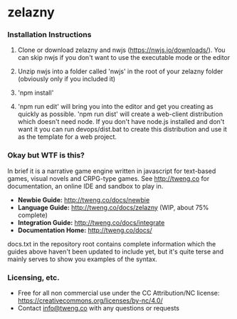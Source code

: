 # zelazny

### Installation Instructions

1. Clone or download zelazny and nwjs (https://nwjs.io/downloads/).  You can skip nwjs if you don't want to use the executable mode or the editor

2. Unzip nwjs into a folder called 'nwjs' in the root of your zelazny folder (obviously only if you included it)

3. 'npm install'

4. 'npm run edit' will bring you into the editor and get you creating as quickly as possible.  'npm run dist' will create a web-client distribution which doesn't need node.  If you don't have node.js installed and don't want it you can run devops/dist.bat to create this distribution and use it as the template for a web project.

### Okay but WTF is this?

In brief it is a narrative game engine written in javascript for text-based games, visual novels and CRPG-type games.  See http://tweng.co for documentation, an online IDE and sandbox to play in.  

* **Newbie Guide:** http://tweng.co/docs/newbie
* **Language Guide:** http://tweng.co/docs/zelazny (WIP, about 75% complete)
* **Integration Guide:** http://tweng.co/docs/integrate
* **Documentation Home:** http://tweng.co/docs/

docs.txt in the repository root contains complete information which the guides above haven't been updated to include yet, but it's quite terse and mainly serves to show you examples of the syntax.

### Licensing, etc.

* Free for all non commercial use under the CC Attribution/NC license:  https://creativecommons.org/licenses/by-nc/4.0/
* Contact info@tweng.co with any questions or requests
